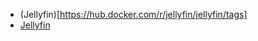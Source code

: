 - (Jellyfin)[https://hub.docker.com/r/jellyfin/jellyfin/tags]
- [Jellyfin](https://hub.docker.com/r/jellyfin/jellyfin/tags)
